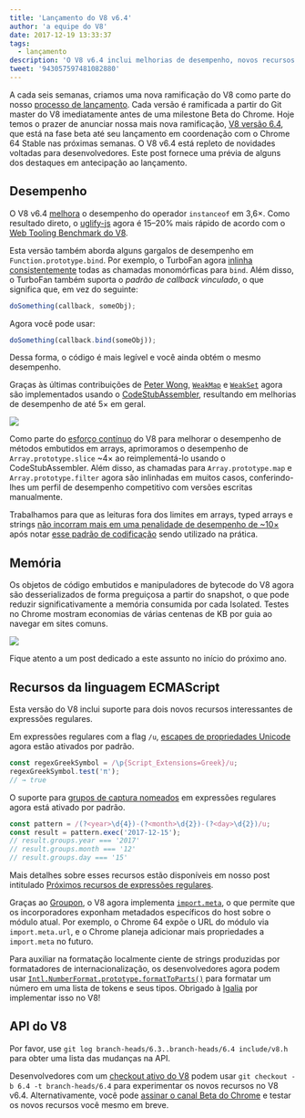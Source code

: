 ```yaml
---
title: 'Lançamento do V8 v6.4'
author: 'a equipe do V8'
date: 2017-12-19 13:33:37
tags:
  - lançamento
description: 'O V8 v6.4 inclui melhorias de desempenho, novos recursos da linguagem JavaScript e muito mais.'
tweet: '943057597481082880'
---
```

A cada seis semanas, criamos uma nova ramificação do V8 como parte do nosso [processo de lançamento](/docs/release-process). Cada versão é ramificada a partir do Git master do V8 imediatamente antes de uma milestone Beta do Chrome. Hoje temos o prazer de anunciar nossa mais nova ramificação, [V8 versão 6.4](https://chromium.googlesource.com/v8/v8.git/+log/branch-heads/6.4), que está na fase beta até seu lançamento em coordenação com o Chrome 64 Stable nas próximas semanas. O V8 v6.4 está repleto de novidades voltadas para desenvolvedores. Este post fornece uma prévia de alguns dos destaques em antecipação ao lançamento.

<!--truncate-->
## Desempenho

O V8 v6.4 [melhora](https://bugs.chromium.org/p/v8/issues/detail?id=6971) o desempenho do operador `instanceof` em 3,6×. Como resultado direto, o [uglify-js](http://lisperator.net/uglifyjs/) agora é 15–20% mais rápido de acordo com o [Web Tooling Benchmark do V8](https://github.com/v8/web-tooling-benchmark).

Esta versão também aborda alguns gargalos de desempenho em `Function.prototype.bind`. Por exemplo, o TurboFan agora [inlinha consistentemente](https://bugs.chromium.org/p/v8/issues/detail?id=6946) todas as chamadas monomórficas para `bind`. Além disso, o TurboFan também suporta o _padrão de callback vinculado_, o que significa que, em vez do seguinte:

```js
doSomething(callback, someObj);
```

Agora você pode usar:

```js
doSomething(callback.bind(someObj));
```

Dessa forma, o código é mais legível e você ainda obtém o mesmo desempenho.

Graças às últimas contribuições de [Peter Wong](https://twitter.com/peterwmwong), [`WeakMap`](https://developer.mozilla.org/en-US/docs/Web/JavaScript/Reference/Global_Objects/WeakMap) e [`WeakSet`](https://developer.mozilla.org/en-US/docs/Web/JavaScript/Reference/Global_Objects/WeakSet) agora são implementados usando o [CodeStubAssembler](/blog/csa), resultando em melhorias de desempenho de até 5× em geral.

![](/_img/v8-release-64/weak-collection.svg)

Como parte do [esforço contínuo](https://bugs.chromium.org/p/v8/issues/detail?id=1956) do V8 para melhorar o desempenho de métodos embutidos em arrays, aprimoramos o desempenho de `Array.prototype.slice` ~4× ao reimplementá-lo usando o CodeStubAssembler. Além disso, as chamadas para `Array.prototype.map` e `Array.prototype.filter` agora são inlinhadas em muitos casos, conferindo-lhes um perfil de desempenho competitivo com versões escritas manualmente.

Trabalhamos para que as leituras fora dos limites em arrays, typed arrays e strings [não incorram mais em uma penalidade de desempenho de ~10×](https://bugs.chromium.org/p/v8/issues/detail?id=7027) após notar [esse padrão de codificação](/blog/elements-kinds#avoid-reading-beyond-length) sendo utilizado na prática.

## Memória

Os objetos de código embutidos e manipuladores de bytecode do V8 agora são desserializados de forma preguiçosa a partir do snapshot, o que pode reduzir significativamente a memória consumida por cada Isolated. Testes no Chrome mostram economias de várias centenas de KB por guia ao navegar em sites comuns.

![](/_img/v8-release-64/codespace-consumption.svg)

Fique atento a um post dedicado a este assunto no início do próximo ano.

## Recursos da linguagem ECMAScript

Esta versão do V8 inclui suporte para dois novos recursos interessantes de expressões regulares.

Em expressões regulares com a flag `/u`, [escapes de propriedades Unicode](https://mathiasbynens.be/notes/es-unicode-property-escapes) agora estão ativados por padrão.

```js
const regexGreekSymbol = /\p{Script_Extensions=Greek}/u;
regexGreekSymbol.test('π');
// → true
```

O suporte para [grupos de captura nomeados](https://developers.google.com/web/updates/2017/07/upcoming-regexp-features#named_captures) em expressões regulares agora está ativado por padrão.

```js
const pattern = /(?<year>\d{4})-(?<month>\d{2})-(?<day>\d{2})/u;
const result = pattern.exec('2017-12-15');
// result.groups.year === '2017'
// result.groups.month === '12'
// result.groups.day === '15'
```

Mais detalhes sobre esses recursos estão disponíveis em nosso post intitulado [Próximos recursos de expressões regulares](https://developers.google.com/web/updates/2017/07/upcoming-regexp-features).

Graças ao [Groupon](https://twitter.com/GrouponEng), o V8 agora implementa [`import.meta`](https://github.com/tc39/proposal-import-meta), o que permite que os incorporadores exponham metadados específicos do host sobre o módulo atual. Por exemplo, o Chrome 64 expõe o URL do módulo via `import.meta.url`, e o Chrome planeja adicionar mais propriedades a `import.meta` no futuro.

Para auxiliar na formatação localmente ciente de strings produzidas por formatadores de internacionalização, os desenvolvedores agora podem usar [`Intl.NumberFormat.prototype.formatToParts()`](https://github.com/tc39/proposal-intl-formatToParts) para formatar um número em uma lista de tokens e seus tipos. Obrigado à [Igalia](https://twitter.com/igalia) por implementar isso no V8!

## API do V8

Por favor, use `git log branch-heads/6.3..branch-heads/6.4 include/v8.h` para obter uma lista das mudanças na API.

Desenvolvedores com um [checkout ativo do V8](/docs/source-code#using-git) podem usar `git checkout -b 6.4 -t branch-heads/6.4` para experimentar os novos recursos no V8 v6.4. Alternativamente, você pode [assinar o canal Beta do Chrome](https://www.google.com/chrome/browser/beta.html) e testar os novos recursos você mesmo em breve.

